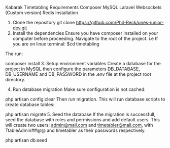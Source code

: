 Kabarak Timetabling
Requirements
Composer
MySQL
Laravel Websockets (Custom version)
Redis
Installation
1. Clone the repository
git clone https://github.com/Phil-Reck/unes-junior-dev.git
2. Install the dependencies
Ensure you have composer installed on your computer before proceeding. Navigate to the root of the project. i.e If you are on linux terminal: $cd timetabling

The run:

composer install
3. Setup environment variables
Create a database for the project in MySQL then configure the parameters DB_DATABASE, DB_USERNAME and DB_PASSWORD in the .env file at the project root directory.

4. Run database migration
Make sure configuration is not cached:

php artisan config:clear
Then run migration. This will run database scripts to create database tables:

php artisan migrate
5. Seed the database
If the migration is successfull, seed the database with roles and permissions and add default users. This will create two users; admin@mail.com and timetabler@mail.com, with TtableAdmin##@@ and timetabler as their passwords respectively.

php artisan db:seed
